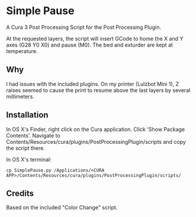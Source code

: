 # Simple Pause

A Cura 3 Post Processing Script for the Post Processing Plugin.

At the requested layers, the script will insert GCode to home the X and Y axes (G28 Y0 X0) and pause (M0). The bed and exturder are kept at temperature.

## Why

I had issues with the included plugins. On my printer (Lulzbot Mini 1), Z raises seemed to cause the print to resume above the last layers by several millimeters.

## Installation

In OS X's Finder, right click on the Cura application. Click 'Show Package Contents'. Navigate to Contents/Resources/cura/plugins/PostProcessingPlugin/scripts and copy the script there. 

In OS X's terminal:

```
cp SimplePause.py /Applications/<CURA APP>/Contents/Resources/cura/plugins/PostProcessingPlugin/scripts/
```

## Credits

Based on the included "Color Change" script.

